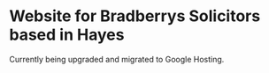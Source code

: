 # Website for Bradberrys Solicitors based in Hayes

Currently being upgraded and migrated to Google Hosting. 
